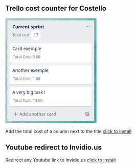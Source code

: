 ## Trello cost counter for Costello
![Trello cost counter exemple](https://raw.githubusercontent.com/slashome/userscripts/master/screenshots/trello-cost-counter.png "Trello cost counter exemple")

Add the total cost of a column next to the title
[click to install](https://raw.githubusercontent.com/slashome/userscripts/master/trello-cost-counter.user.js)

## Youtube redirect to Invidio.us
Redirect any Youtube link to Invidio.us
[click to install](https://raw.githubusercontent.com/slashome/userscripts/master/youtube-redirect.js)

